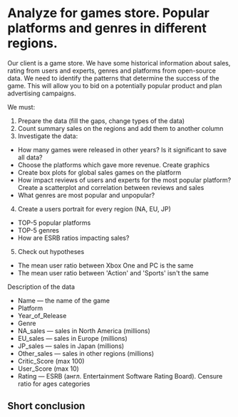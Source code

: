 # Analyze for games store. Popular platforms and genres in different regions.

Our client is a game store. We have some historical information about sales, rating from users and experts, genres and platforms from open-source data. We need to identify the patterns that determine the success of the game. This will allow you to bid on a potentially popular product and plan advertising campaigns.

We must:
1. Prepare the data (fill the gaps, change types of the data)
2. Count summary sales on the regions and add them to another column
3. Investigate the data:
 * How many games were released in other years? Is it significant to save all data?
 * Choose the platforms which gave more revenue. Create graphics
 * Create box plots for global sales games on the platform
 * How impact reviews of users and experts for the most popular platform? Create a scatterplot and correlation between reviews and sales
 * What genres are most popular and unpopular?
4. Create a users portrait for every region (NA, EU, JP)
 * TOP-5 popular platforms
 * TOP-5 genres
 * How are ESRB ratios impacting sales?
5. Check out hypotheses
 * The mean user ratio between Xbox One and PC is the same
 * The mean user ratio between 'Action' and 'Sports' isn't the same

Description of the data
 * Name — the name of the game
 * Platform 
 * Year_of_Release 
 * Genre 
 * NA_sales — sales in North America (millions)
 * EU_sales — sales in Europe (millions)
 * JP_sales — sales in Japan (millions)
 * Other_sales — sales in other regions (millions)
 * Critic_Score (max 100)
 * User_Score  (max 10)
 * Rating —  ESRB (англ. Entertainment Software Rating Board). Censure ratio for ages categories

## Short conclusion

